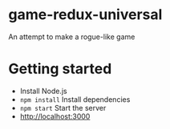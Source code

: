 # game-redux-universal
An attempt to make a rogue-like game

# Getting started
- Install Node.js
- `npm install` Install dependencies
- `npm start` Start the server
- [http://localhost:3000](http://localhost:3000)
